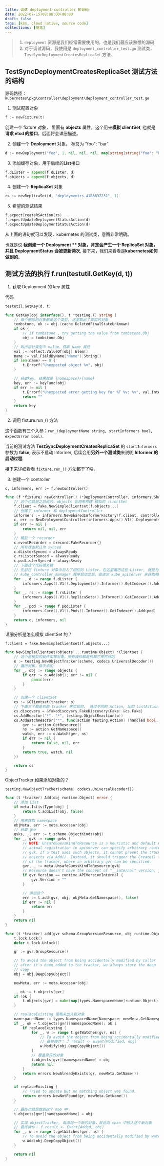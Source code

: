 ```yaml
---
title: 调试 deployment-controller 的源码
date: 2022-07-15T08:00:00+08:00
draft: false
tags: [k8s, cloud native, source code]
collections: [随笔]
---
```


> 1. `deployment` 资源是我们经常需要使用的，也是我们最应该熟悉的源码.
> 2. 对于调试源码，我使用是 `deployment_controller_test.go` 测试类， `TestSyncDeploymentCreatesReplicaSet` 方法.

## TestSyncDeploymentCreatesReplicaSet 测试方法的结构

源码路径：`kubernetes\pkg\controller\deployment\deployment_controller_test.go`

1. 测试配置对象

```go
f := newFixture(t)
```

创建一个 fixture 对象， 里面有 **objects** 属性，这个用来**模拟 clientSet**, 也就是**请求 etcd 的接口**，后面将会详细描述。

2. 创建一个 **Deployment** 对象， 标签为 "foo": "bar"

```go
d := newDeployment("foo", 1, nil, nil, nil, map[string]string{"foo": "bar"})
```

3. 添加缓存对象，用于后续的**List**接口

```go
f.dLister = append(f.dLister, d)
f.objects = append(f.objects, d)
```

4. 创建一个 **ReplicaSet** 对象

```go
rs := newReplicaSet(d, "deploymentrs-4186632231", 1)
```

5. 希望的测试结果

```go
f.expectCreateRSAction(rs)
f.expectUpdateDeploymentStatusAction(d)
f.expectUpdateDeploymentStatusAction(d)
```

从上面的语句就可以发现，kubernetes 的测试类，意图非常明确。

也就是说 **我创建一个 Deployment ** 对象，肯定会产生一个 ReplicaSet 对象，并且 DeploymentStatus 会被更新两次**, 接下来，我们来看看是**kubernetes如何做到的**。


## 测试方法的执行 f.run(testutil.GetKey(d, t))

1. 获取 Deployment 的 key 属性

代码
```go
testutil.GetKey(d, t) 

func GetKey(obj interface{}, t *testing.T) string {
    // 每个删除的对象都是这个类型, 这里取出了真实的对象
	tombstone, ok := obj.(cache.DeletedFinalStateUnknown)
	if ok {
		// if tombstone , try getting the value from tombstone.Obj
		obj = tombstone.Obj
	}
	// 取出指针类型中 value，获取 Name 属性
	val := reflect.ValueOf(obj).Elem()
	name := val.FieldByName("Name").String()
	if len(name) == 0 {
		t.Errorf("Unexpected object %v", obj)
	}

	// 获取key, 结果就是 {namespace}/{name}
	key, err := keyFunc(obj)
	if err != nil {
		t.Errorf("Unexpected error getting key for %T %v: %v", val.Interface(), name, err)
		return ""
	}
	return key
}
```

2. 调用 fixture.run_() 方法

这个函数有三个入参：`run_(deploymentName string, startInformers bool, expectError bool)`.

当前的测试方法 **TestSyncDeploymentCreatesReplicaSet** 的 `startInformers` 参数为 **false**, 表示不启动 Informer, 后续会用**另外一个测试类**来说明 **Informer 的启动过程**.

接下来详细看看 `fixture.run_()` 方法都干了啥。

3. 创建一个 controller 

`c, informers, err := f.newController()`

```go
func (f *fixture) newController() (*DeploymentController, informers.SharedInformerFactory, error) {
	// 这个也就是之前说的，objects 会用来构建 模拟的 clientSet
	f.client = fake.NewSimpleClientset(f.objects...)
	// 创建了 informer 和 deploymentController
	informers := informers.NewSharedInformerFactory(f.client, controller.NoResyncPeriodFunc())
	c, err := NewDeploymentController(informers.Apps().V1().Deployments(), informers.Apps().V1().ReplicaSets(), informers.Core().V1().Pods(), f.client)
	if err != nil {
		return nil, nil, err
	}
	// 模拟一个 recorder
	c.eventRecorder = &record.FakeRecorder{}
	// 所有状态默认为 synced
	c.dListerSynced = alwaysReady
	c.rsListerSynced = alwaysReady
	c.podListerSynced = alwaysReady
	// 下面这个代码很关键
	// 先前在 fixture 对象中加入了相应的 Lister，在这里遍历这些 Lister, 就是为了模拟 Informer 的本地缓存
	// kube_controller_manager 程序启动之后，会请求 kube_apiserver 来获取相应的资源，从而更新到自己的缓存中
	for _, d := range f.dLister {
		informers.Apps().V1().Deployments().Informer().GetIndexer().Add(d)
	}
	for _, rs := range f.rsLister {
		informers.Apps().V1().ReplicaSets().Informer().GetIndexer().Add(rs)
	}
	for _, pod := range f.podLister {
		informers.Core().V1().Pods().Informer().GetIndexer().Add(pod)
	}
	return c, informers, nil
}
```

详细分析是怎么模拟 clientSet 的？

`f.client = fake.NewSimpleClientset(f.objects...)`

```go
func NewSimpleClientset(objects ...runtime.Object) *Clientset {
	// 这个是模拟的最终实现对象，所有操作都是依赖它来完成的
	o := testing.NewObjectTracker(scheme, codecs.UniversalDecoder())
	// 遍历对象，依次添加
	for _, obj := range objects {
		if err := o.Add(obj); err != nil {
			panic(err)
		}
	}

	// 创建一个 clientSet
	cs := &Clientset{tracker: o}
	// 下面三个都是依赖 tracker 来实现的， 通过不同的 Action, 比如 ListActionImpl、GetActionImpl 等
	cs.discovery = &fakediscovery.FakeDiscovery{Fake: &cs.Fake}
	cs.AddReactor("*", "*", testing.ObjectReaction(o))
	cs.AddWatchReactor("*", func(action testing.Action) (handled bool, ret watch.Interface, err error) {
		gvr := action.GetResource()
		ns := action.GetNamespace()
		watch, err := o.Watch(gvr, ns)
		if err != nil {
			return false, nil, err
		}
		return true, watch, nil
	})

	return cs
}
```

ObjectTracker 如果添加对象的？ 

`testing.NewObjectTracker(scheme, codecs.UniversalDecoder())`

```go
func (t *tracker) Add(obj runtime.Object) error {
	// 添加 List
	if meta.IsListType(obj) {
		return t.addList(obj, false)
	}
	// 用来获取 namespace
	objMeta, err := meta.Accessor(obj)
	// 获取 gvk
	gvks, _, err := t.scheme.ObjectKinds(obj)
	for _, gvk := range gvks {
		// NOTE: UnsafeGuessKindToResource is a heuristic and default match. The
		// actual registration in apiserver can specify arbitrary route for a
		// gvk. If a test uses such objects, it cannot preset the tracker with
		// objects via Add(). Instead, it should trigger the Create() function
		// of the tracker, where an arbitrary gvr can be specified.
		gvr, _ := meta.UnsafeGuessKindToResource(gvk)
		// Resource doesn't have the concept of "__internal" version, just set it to "".
		if gvr.Version == runtime.APIVersionInternal {
			gvr.Version = ""
		}

		// 添加这个
		err := t.add(gvr, obj, objMeta.GetNamespace(), false)
		if err != nil {
			return err
		}
	}
	return nil
}
```

```go
func (t *tracker) add(gvr schema.GroupVersionResource, obj runtime.Object, ns string, replaceExisting bool) error {
	t.lock.Lock()
	defer t.lock.Unlock()

	gr := gvr.GroupResource()

	// To avoid the object from being accidentally modified by caller
	// after it's been added to the tracker, we always store the deep
	// copy.
	obj = obj.DeepCopyObject()

	newMeta, err := meta.Accessor(obj)

	_, ok := t.objects[gvr]
	if !ok {
		t.objects[gvr] = make(map[types.NamespacedName]runtime.Object)
	}

	// replaceExisting 策略来放入新对象
	namespacedName := types.NamespacedName{Namespace: newMeta.GetNamespace(), Name: newMeta.GetName()}
	if _, ok = t.objects[gvr][namespacedName]; ok {
		if replaceExisting {
			for _, w := range t.getWatches(gvr, ns) {
				// To avoid the object from being accidentally modified by watcher
				// 最终操作： f.result <- Event{Modified, obj}
				w.Modify(obj.DeepCopyObject())
			}
			// 覆盖原先的对象
			t.objects[gvr][namespacedName] = obj
			return nil
		}
		return errors.NewAlreadyExists(gr, newMeta.GetName())
	}

	if replaceExisting {
		// Tried to update but no matching object was found.
		return errors.NewNotFound(gr, newMeta.GetName())
	}

	// 最终也就是放到这个 map 中
	t.objects[gvr][namespacedName] = obj

	// 实现 objectTracker, 每添加一个新的对象，就会向 chan 中放入这个新对象
	// 最终操作： f.result <- Event{Added, obj)
	for _, w := range t.getWatches(gvr, ns) {
		// To avoid the object from being accidentally modified by watcher
		w.Add(obj.DeepCopyObject())
	}

	return nil
}
```
